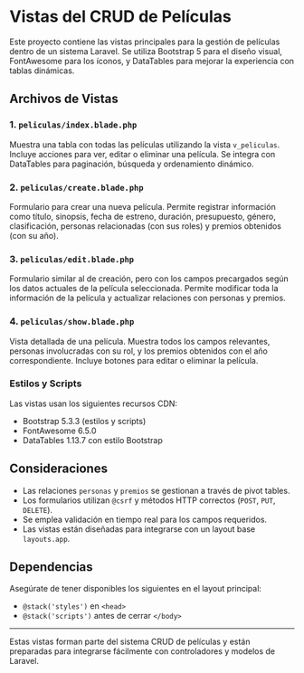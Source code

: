 # Vistas del CRUD de Películas

Este proyecto contiene las vistas principales para la gestión de películas dentro de un sistema Laravel. Se utiliza Bootstrap 5 para el diseño visual, FontAwesome para los íconos, y DataTables para mejorar la experiencia con tablas dinámicas.

## Archivos de Vistas

### 1. `peliculas/index.blade.php`
Muestra una tabla con todas las películas utilizando la vista `v_peliculas`. Incluye acciones para ver, editar o eliminar una película. Se integra con DataTables para paginación, búsqueda y ordenamiento dinámico.

### 2. `peliculas/create.blade.php`
Formulario para crear una nueva película. Permite registrar información como título, sinopsis, fecha de estreno, duración, presupuesto, género, clasificación, personas relacionadas (con sus roles) y premios obtenidos (con su año).

### 3. `peliculas/edit.blade.php`
Formulario similar al de creación, pero con los campos precargados según los datos actuales de la película seleccionada. Permite modificar toda la información de la película y actualizar relaciones con personas y premios.

### 4. `peliculas/show.blade.php`
Vista detallada de una película. Muestra todos los campos relevantes, personas involucradas con su rol, y los premios obtenidos con el año correspondiente. Incluye botones para editar o eliminar la película.

### Estilos y Scripts
Las vistas usan los siguientes recursos CDN:
- Bootstrap 5.3.3 (estilos y scripts)
- FontAwesome 6.5.0
- DataTables 1.13.7 con estilo Bootstrap

## Consideraciones
- Las relaciones `personas` y `premios` se gestionan a través de pivot tables.
- Los formularios utilizan `@csrf` y métodos HTTP correctos (`POST`, `PUT`, `DELETE`).
- Se emplea validación en tiempo real para los campos requeridos.
- Las vistas están diseñadas para integrarse con un layout base `layouts.app`.

## Dependencias
Asegúrate de tener disponibles los siguientes en el layout principal:
- `@stack('styles')` en `<head>`
- `@stack('scripts')` antes de cerrar `</body>`

---  
Estas vistas forman parte del sistema CRUD de películas y están preparadas para integrarse fácilmente con controladores y modelos de Laravel.